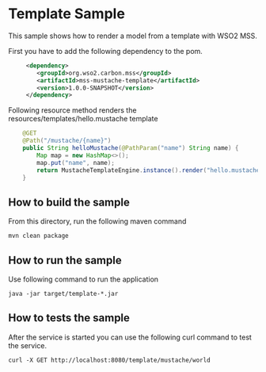 # Template Sample

This sample shows how to render a model from a template with WSO2 MSS.

First you have to add the following dependency to the pom.

```xml
     <dependency>
        <groupId>org.wso2.carbon.mss</groupId>
        <artifactId>mss-mustache-template</artifactId>
        <version>1.0.0-SNAPSHOT</version>
     </dependency>
```

Following resource method renders the resources/templates/hello.mustache template

```java
    @GET
    @Path("/mustache/{name}")
    public String helloMustache(@PathParam("name") String name) {
        Map map = new HashMap<>();
        map.put("name", name);
        return MustacheTemplateEngine.instance().render("hello.mustache", map);
    }
```

## How to build the sample

From this directory, run the following maven command

```
mvn clean package
```

## How to run the sample

Use following command to run the application

```
java -jar target/template-*.jar
```

## How to tests the sample

After the service is started you can use the following curl command to test the service.

```
curl -X GET http://localhost:8080/template/mustache/world
```
